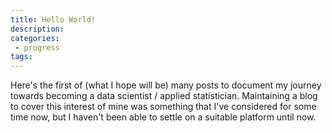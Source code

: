 ```yaml
---
title: Hello World!
description:
categories:
 - progress
tags:
---
```

Here's the first of (what I hope will be) many posts to document my journey towards becoming a data scientist / applied statistician. Maintaining a blog to cover this interest of mine was something that I've considered for some time now, but I haven't been able to settle on a suitable platform until now.
